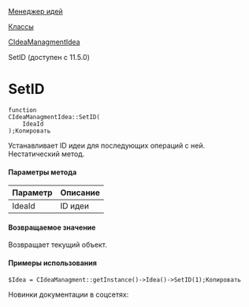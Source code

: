 [Менеджер идей](/api_help/ideamanagment/index.php)

[Классы](/api_help/ideamanagment/reference/index.php)

[CIdeaManagmentIdea](/api_help/ideamanagment/reference/cideamanagmentidea/index.php)

SetID (доступен с 11.5.0)

SetID
=====

```
function
CIdeaManagmentIdea::SetID(
	IdeaId
);Копировать
```

Устанавливает ID идеи для последующих операций с ней. Нестатический метод.

#### Параметры метода

| Параметр | Описание |
| --- | --- |
| IdeaId | ID идеи |

#### Возвращаемое значение

Возвращает текущий объект.

#### Примеры использования

```
$Idea = CIdeaManagment::getInstance()->Idea()->SetID(1);Копировать
```

Новинки документации в соцсетях: